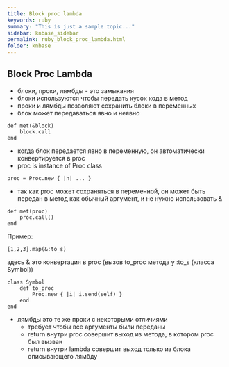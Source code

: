 ```yaml
---
title: Block proc lambda
keywords: ruby
summary: "This is just a sample topic..."
sidebar: knbase_sidebar
permalink: ruby_block_proc_lambda.html
folder: knbase
---
```


## Block Proc Lambda
- блоки, проки, лямбды - это замыкания
- блоки используются чтобы передать кусок кода в метод
- проки и лямбды позволяют сохранить блоки в переменных
- блок может передаваться явно и неявно

```
def met(&block)
    block.call
end    
```

- когда блок передается явно в переменную, он автоматически конвертируется в proc
- proc is instance of Proc class

```
proc = Proc.new { |n| ... }
```

- так как proc может сохраняться в переменной, он может быть передан в метод как обычный аргумент, и не нужно использовать &

```
def met(proc)
    proc.call()
end
```

Пример:

```
[1,2,3].map(&:to_s)
```

здесь & это конвертация в proc (вызов to_proc метода у :to_s (класса Symbol))

```
class Symbol
    def to_proc
        Proc.new { |i| i.send(self) }
    end
end        
```

- лямбды это те же проки с некоторыми отличиями
  - требует чтобы все аргументы были переданы
  - return внутри proc совершит выход из метода, в котором proc был вызван
  - return внутри lambda совершит выход только из блока описывающего лямбду  